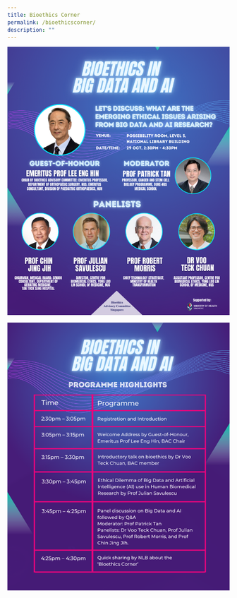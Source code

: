 ```yaml
---
title: Bioethics Corner
permalink: /bioethicscorner/
description: ""
---
```


![](/images/Bioethics%20Corner%20poster.png)

![](/images/Bioethics%20Corner%20programme.png)